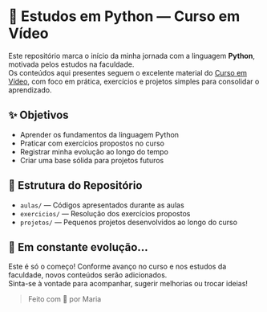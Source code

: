 # 🐍 Estudos em Python — Curso em Vídeo

Este repositório marca o início da minha jornada com a linguagem **Python**, motivada pelos estudos na faculdade.  
Os conteúdos aqui presentes seguem o excelente material do [Curso em Vídeo](https://www.cursoemvideo.com/), com foco em prática, exercícios e projetos simples para consolidar o aprendizado.



## ✨ Objetivos

- Aprender os fundamentos da linguagem Python
- Praticar com exercícios propostos no curso
- Registrar minha evolução ao longo do tempo
- Criar uma base sólida para projetos futuros


## 📁 Estrutura do Repositório

- `aulas/` — Códigos apresentados durante as aulas  
- `exercicios/` — Resolução dos exercícios propostos  
- `projetos/` — Pequenos projetos desenvolvidos ao longo do curso  



## 🚀 Em constante evolução...

Este é só o começo! Conforme avanço no curso e nos estudos da faculdade, novos conteúdos serão adicionados.  
Sinta-se à vontade para acompanhar, sugerir melhorias ou trocar ideias!



> Feito com 💙 por Maria

